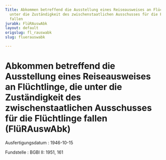 ```yaml
---
Title: Abkommen betreffend die Ausstellung eines Reiseausweises an Flüchtlinge, die
  unter die Zuständigkeit des zwischenstaatlichen Ausschusses für die Flüchtlinge
  fallen
jurabk: FlüRAuswAbk
layout: default
origslug: fl_rauswabk
slug: fluerauswabk

---
```


# Abkommen betreffend die Ausstellung eines Reiseausweises an Flüchtlinge, die unter die Zuständigkeit des zwischenstaatlichen Ausschusses für die Flüchtlinge fallen (FlüRAuswAbk)

Ausfertigungsdatum
:   1946-10-15

Fundstelle
:   BGBl II: 1951, 161

